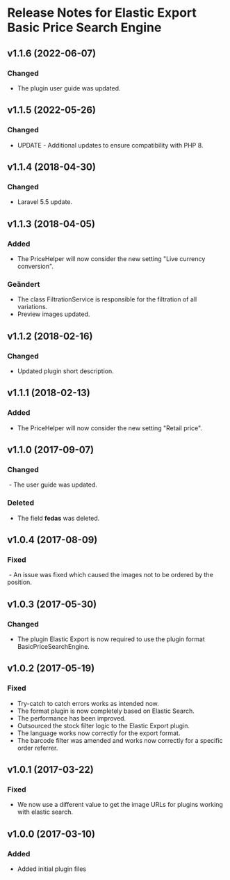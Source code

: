 # Release Notes for Elastic Export Basic Price Search Engine

## v1.1.6 (2022-06-07)

### Changed
- The plugin user guide was updated.

## v1.1.5 (2022-05-26)

### Changed
- UPDATE - Additional updates to ensure compatibility with PHP 8.

## v1.1.4 (2018-04-30)

### Changed
- Laravel 5.5 update.

## v1.1.3 (2018-04-05)

### Added
- The PriceHelper will now consider the new setting "Live currency conversion".

### Geändert
- The class FiltrationService is responsible for the filtration of all variations.
- Preview images updated. 

## v1.1.2 (2018-02-16)

### Changed
- Updated plugin short description.

## v1.1.1 (2018-02-13)

### Added
- The PriceHelper will now consider the new setting "Retail price".

## v1.1.0 (2017-09-07)

### Changed
 - The user guide was updated.

### Deleted
- The field <b>fedas</b> was deleted.

## v1.0.4 (2017-08-09)

### Fixed
 - An issue was fixed which caused the images not to be ordered by the position.

## v1.0.3 (2017-05-30)

### Changed
- The plugin Elastic Export is now required to use the plugin format BasicPriceSearchEngine.

## v1.0.2 (2017-05-19)

### Fixed
- Try-catch to catch errors works as intended now.
- The format plugin is now completely based on Elastic Search.
- The performance has been improved.
- Outsourced the stock filter logic to the Elastic Export plugin.
- The language works now correctly for the export format.
- The barcode filter was amended and works now correctly for a specific order referrer.

## v1.0.1 (2017-03-22)

### Fixed
- We now use a different value to get the image URLs for plugins working with elastic search.

## v1.0.0 (2017-03-10)
 
### Added
- Added initial plugin files
